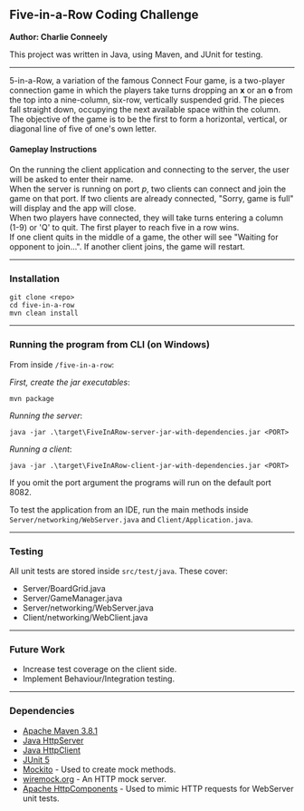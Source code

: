 ## Five-in-a-Row Coding Challenge 
**Author: Charlie Conneely** 

This project was written in Java, using Maven, and JUnit for testing. 
***

5-in-a-Row, a variation of the famous Connect Four game, is a two-player connection game
in which the players take turns dropping an **x** or an **o** from the
top into a nine-column, six-row, vertically suspended grid. The pieces fall straight down,
occupying the next available space within the column. The objective of the game is to be the
first to form a horizontal, vertical, or diagonal line of five of one's own letter.

#### Gameplay Instructions
On the running the client application and connecting to the server, the user will
be asked to enter their name. <br>
When the server is running on port _p_, two clients can connect and join the game on 
that port. If two clients are already connected, "Sorry, game is full" will display and
the app will close.<br>
When two players have connected, they will take turns entering a column (1-9) or 'Q' to quit. The 
first player to reach five in a row wins. <br>
If one client quits in the middle of a game, the other will see "Waiting for
opponent to join...". If another client joins, the game will restart. 

***
### Installation 
```
git clone <repo>
cd five-in-a-row
mvn clean install 
```
***
### Running the program from CLI (on Windows)
From inside `/five-in-a-row`:

*First, create the jar executables*:
```
mvn package
```

*Running the server*:
```
java -jar .\target\FiveInARow-server-jar-with-dependencies.jar <PORT>
```

*Running a client*:
```
java -jar .\target\FiveInARow-client-jar-with-dependencies.jar <PORT>
```
If you omit the port argument the programs will run on the default
port 8082.  

To test the application from an IDE, run the main methods inside 
`Server/networking/WebServer.java` and `Client/Application.java`.
***
### Testing
All unit tests are stored inside `src/test/java`. These cover:
- Server/BoardGrid.java
- Server/GameManager.java
- Server/networking/WebServer.java
- Client/networking/WebClient.java
***
### Future Work
- Increase test coverage on the client side.
- Implement Behaviour/Integration testing. 
***
### Dependencies
- [Apache Maven 3.8.1](https://maven.apache.org/)
- [Java HttpServer](https://docs.oracle.com/javase/8/docs/jre/api/net/httpserver/spec/com/sun/net/httpserver/HttpServer.html)
- [Java HttpClient](https://docs.oracle.com/en/java/javase/11/docs/api/java.net.http/java/net/http/HttpClient.html)
- [JUnit 5](https://junit.org/junit5/)
- [Mockito](https://site.mockito.org/) - Used to create mock methods.
- [wiremock.org](http://wiremock.org/docs/) - An HTTP mock server. 
- [Apache HttpComponents](https://hc.apache.org/) - Used to mimic HTTP requests for WebServer unit tests.

